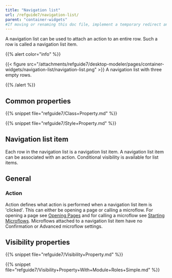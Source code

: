 ```yaml
---
title: "Navigation list"
url: /refguide7/navigation-list/
parent: "container-widgets"
#If moving or renaming this doc file, implement a temporary redirect and let the respective team know they should update the URL in the product. See Mapping to Products for more details.
---
```


A navigation list can be used to attach an action to an entire row. Such a row is called a navigation list item.

{{% alert color="info" %}}

{{< figure src="/attachments/refguide7/desktop-modeler/pages/container-widgets/navigation-list/navigation-list.png" >}}
A navigation list with three empty rows.

{{% /alert %}}

## Common properties

{{% snippet file="refguide7/Class+Property.md" %}}

{{% snippet file="refguide7/Style+Property.md" %}}

## Navigation list item

Each row in the navigation list is a navigation list item. A navigation list item can be associated with an action. Conditional visibility is available for list items.

## General

### Action

Action defines what action is performed when a navigation list item is 'clicked'. This can either be opening a page or calling a microflow. For opening a page see [Opening Pages](/refguide7/opening-pages/) and for calling a microflow see [Starting Microflows](/refguide7/starting-microflows/). Microflows attached to a navigation list item have no Confirmation or Advanced microflow settings.

## Visibility properties

{{% snippet file="refguide7/Visibility+Property.md" %}}

{{% snippet file="refguide7/Visibility+Property+With+Module+Roles+Simple.md" %}}
